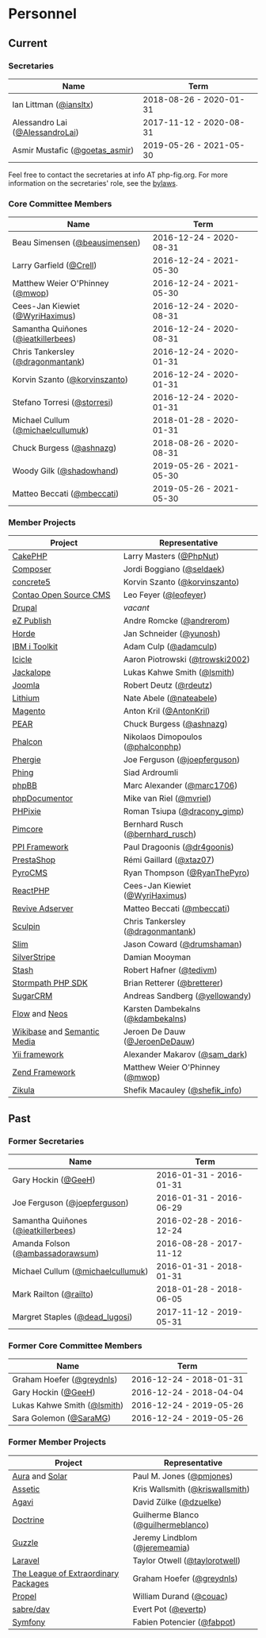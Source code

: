 # Personnel

## Current

### Secretaries

| Name                                  | Term                    |
|---------------------------------------|-------------------------|
| Ian Littman ([@iansltx])              | 2018-08-26 - 2020-01-31 |
| Alessandro Lai ([@AlessandroLai])     | 2017-11-12 - 2020-08-31 |
| Asmir Mustafic ([@goetas_asmir])      | 2019-05-26 - 2021-05-30 |

Feel free to contact the secretaries at info AT php-fig.org. For more information on the secretaries' role, see the [bylaws](https://www.php-fig.org/bylaws/mission-and-structure/#secretaries).


### Core Committee Members

| Name                                  | Term                    |
|---------------------------------------|-------------------------|
| Beau Simensen ([@beausimensen])       | 2016-12-24 - 2020-08-31 |
| Larry Garfield ([@Crell])             | 2016-12-24 - 2021-05-30 |
| Matthew Weier O'Phinney ([@mwop])     | 2016-12-24 - 2021-05-30 |
| Cees-Jan Kiewiet ([@WyriHaximus])     | 2016-12-24 - 2020-08-31 |
| Samantha Quiñones ([@ieatkillerbees]) | 2016-12-24 - 2020-08-31 |
| Chris Tankersley ([@dragonmantank])   | 2016-12-24 - 2020-01-31 |
| Korvin Szanto ([@korvinszanto])       | 2016-12-24 - 2020-01-31 |
| Stefano Torresi ([@storresi])         | 2016-12-24 - 2020-01-31 |
| Michael Cullum ([@michaelcullumuk])   | 2018-01-28 - 2020-01-31 |
| Chuck Burgess ([@ashnazg])            | 2018-08-26 - 2020-08-31 |
| Woody Gilk ([@shadowhand])            | 2019-05-26 - 2021-05-30 |
| Matteo Beccati ([@mbeccati])          | 2019-05-26 - 2021-05-30 |


### Member Projects

| Project                           | Representative                        |
|-----------------------------------|---------------------------------------|
| [CakePHP]                         | Larry Masters ([@PhpNut])             |
| [Composer]                        | Jordi Boggiano ([@seldaek])           |
| [concrete5]                       | Korvin Szanto ([@korvinszanto])       |
| [Contao Open Source CMS]          | Leo Feyer ([@leofeyer])               |
| [Drupal]                          | *vacant*                              |
| [eZ Publish]                      | Andre Romcke ([@andrerom])            |
| [Horde]                           | Jan Schneider ([@yunosh])             |
| [IBM i Toolkit]                   | Adam Culp ([@adamculp])               |
| [Icicle]                          | Aaron Piotrowski ([@trowski2002])     |
| [Jackalope]                       | Lukas Kahwe Smith ([@lsmith])         |
| [Joomla]                          | Robert Deutz ([@rdeutz])              |
| [Lithium]                         | Nate Abele ([@nateabele])             |
| [Magento]                         | Anton Kril ([@AntonKril])             |
| [PEAR]                            | Chuck Burgess ([@ashnazg])            |
| [Phalcon]                         | Nikolaos Dimopoulos ([@phalconphp])   |
| [Phergie]                         | Joe Ferguson ([@joepferguson])        |
| [Phing]                           | Siad Ardroumli          |
| [phpBB]                           | Marc Alexander ([@marc1706])          |
| [phpDocumentor]                   | Mike van Riel ([@mvriel])             |
| [PHPixie]                         | Roman Tsiupa ([@dracony_gimp])        |
| [Pimcore]                         | Bernhard Rusch ([@bernhard_rusch])    |
| [PPI Framework]                   | Paul Dragoonis ([@dr4goonis])         |
| [PrestaShop]                      | Rémi Gaillard ([@xtaz07])             |
| [PyroCMS]                         | Ryan Thompson ([@RyanThePyro])        |
| [ReactPHP]                        | Cees-Jan Kiewiet ([@WyriHaximus])     |
| [Revive Adserver]                 | Matteo Beccati ([@mbeccati])          |
| [Sculpin]                         | Chris Tankersley ([@dragonmantank])   |
| [Slim]                            | Jason Coward ([@drumshaman])          |
| [SilverStripe]                    | Damian Mooyman                        |
| [Stash]                           | Robert Hafner ([@tedivm])             |
| [Stormpath PHP SDK]               | Brian Retterer ([@bretterer])         |
| [SugarCRM]                        | Andreas Sandberg ([@yellowandy])      |
| [Flow] and [Neos]                 | Karsten Dambekalns ([@kdambekalns])   |
| [Wikibase] and [Semantic Media]   | Jeroen De Dauw ([@JeroenDeDauw])      |
| [Yii framework]                   | Alexander Makarov ([@sam_dark])       |
| [Zend Framework]                  | Matthew Weier O'Phinney ([@mwop])     |
| [Zikula]                          | Shefik Macauley ([@shefik_info])      |


## Past

### Former Secretaries

| Name                                  | Term                    |
|---------------------------------------|-------------------------|
| Gary Hockin ([@GeeH])                 | 2016-01-31 - 2016-01-31 |
| Joe Ferguson ([@joepferguson])        | 2016-01-31 - 2016-06-29 |
| Samantha Quiñones ([@ieatkillerbees]) | 2016-02-28 - 2016-12-24 |
| Amanda Folson ([@ambassadorawsum])    | 2016-08-28 - 2017-11-12 |
| Michael Cullum ([@michaelcullumuk])   | 2016-01-31 - 2018-01-31 |
| Mark Railton ([@railto])              | 2018-01-28 - 2018-06-05 |
| Margret Staples ([@dead_lugosi])      | 2017-11-12 - 2019-05-31 |


### Former Core Committee Members

| Name                                  | Term                    |
|---------------------------------------|-------------------------|
| Graham Hoefer ([@greydnls])           | 2016-12-24 - 2018-01-31 |
| Gary Hockin ([@GeeH])                 | 2016-12-24 - 2018-04-04 |
| Lukas Kahwe Smith ([@lsmith])         | 2016-12-24 - 2019-05-26 |
| Sara Golemon ([@SaraMG])              | 2016-12-24 - 2019-05-26 |


### Former Member Projects

| Project                                   | Representative                        |
|-------------------------------------------|---------------------------------------|
| [Aura] and [Solar]                        | Paul M. Jones ([@pmjones])            |
| [Assetic]                                 | Kris Wallsmith ([@kriswallsmith])     |
| [Agavi]                                   | David Zülke ([@dzuelke])              |
| [Doctrine]                                | Guilherme Blanco ([@guilhermeblanco]) |
| [Guzzle]                                  | Jeremy Lindblom ([@jeremeamia])       |
| [Laravel]                                 | Taylor Otwell ([@taylorotwell])       |
| [The League of Extraordinary Packages]    | Graham Hoefer ([@greydnls])           |
| [Propel]                                  | William Durand ([@couac])             |
| [sabre/dav]                               | Evert Pot ([@evertp])                 |
| [Symfony]                                 | Fabien Potencier ([@fabpot])          |	

[@adamculp]: https://twitter.com/adamculp
[@AlessandroLai]: https://twitter.com/AlessandroLai
[@ambassadorawsum]: https://twitter.com/ambassadorawsum
[@andrerom]: https://twitter.com/andrerom
[@AntonKril]: https://twitter.com/AntonKril
[@ashnazg]: https://twitter.com/ashnazg
[@beausimensen]: https://twitter.com/beausimensen
[@bernhard_rusch]: https://twitter.com/bernhard_rusch
[@bretterer]: https://twitter.com/bretterer
[@couac]: https://twitter.com/couac
[@Crell]: https://twitter.com/Crell
[@dead_lugosi]: https://twitter.com/dead_lugosi
[@dr4goonis]: https://twitter.com/dr4goonis
[@dracony_gimp]: https://twitter.com/dracony_gimp
[@dragonmantank]: https://twitter.com/dragonmantank
[@drumshaman]: https://twitter.com/drumshaman
[@dzuelke]: https://twitter.com/dzuelke
[@evertp]: https://twitter.com/evertp
[@fabpot]: https://twitter.com/fabpot
[@GeeH]: https://twitter.com/GeeH
[@goetas_asmir]: https://twitter.com/goetas_asmir
[@greydnls]: https://twitter.com/greydnls
[@guilhermeblanco]: https://twitter.com/guilhermeblanco
[@ieatkillerbees]: https://twitter.com/ieatkillerbees
[@jeremeamia]: https://twitter.com/jeremeamia
[@JeroenDeDauw]: https://twitter.com/JeroenDeDauw
[@joepferguson]: https://twitter.com/joepferguson
[@kdambekalns]: https://twitter.com/kdambekalns
[@korvinszanto]: https://twitter.com/korvinszanto
[@kriswallsmith]: https://twitter.com/kriswallsmith
[@iansltx]: https://twitter.com/iansltx
[@leofeyer]: https://twitter.com/leofeyer
[@lsmith]: https://twitter.com/lsmith
[@marc1706]: https://twitter.com/marc1706
[@mbeccati]: https://twitter.com/mbeccati
[@michaelcullumuk]: https://twitter.com/michaelcullumuk
[@michieltcs]: https://twitter.com/michieltcs
[@mvriel]: https://twitter.com/mvriel
[@mwop]: https://twitter.com/mwop
[@nateabele]: https://twitter.com/nateabele
[@phalconphp]: https://twitter.com/phalconphp
[@PhpNut]: https://twitter.com/PhpNut
[@pmjones]: https://twitter.com/pmjones
[@railto]: https://twitter.com/railto
[@rdeutz]: https://twitter.com/rdeutz
[@RyanThePyro]: https://twitter.com/RyanThePyro
[@sam_dark]: https://twitter.com/sam_dark
[@SaraMG]: https://twitter.com/SaraMG
[@seldaek]: https://twitter.com/seldaek
[@shadowhand]: https://twitter.com/shadowhand
[@shefik_info]: https://twitter.com/shefik_info
[@storresi]: https://twitter.com/storresi
[@taylorotwell]: https://twitter.com/taylorotwell
[@tedivm]: https://twitter.com/tedivm
[@trowski2002]: https://twitter.com/trowski2002
[@WyriHaximus]: https://twitter.com/WyriHaximus
[@xtaz07]: https://twitter.com/xtaz07
[@yellowandy]: https://twitter.com/yellowandy
[@yunosh]: https://twitter.com/yunosh

[Agavi]: http://www.agavi.org
[Assetic]: https://github.com/kriswallsmith/assetic
[Aura]: http://auraphp.github.com
[CakePHP]: http://cakephp.org
[Composer]: http://getcomposer.org
[concrete5]: http://www.concrete5.org
[Contao Open Source CMS]: https://contao.org
[Doctrine]: http://www.doctrine-project.org
[Drupal]: http://drupal.org
[eZ Publish]: http://ez.no
[Flow]: https://flow.neos.io/
[Guzzle]: http://guzzlephp.org
[Horde]: http://www.horde.org
[IBM i Toolkit]: https://github.com/zendtech/IbmiToolkit
[Icicle]: https://icicle.io
[Jackalope]: http://jackalope.github.com
[Joomla]: http://www.joomla.org
[Laravel]: http://laravel.com
[Lithium]: http://li3.me
[Magento]: http://magento.com
[Neos]: https://neos.io
[PEAR]: http://pear.php.net
[Phalcon]: http://www.phalconphp.com
[Phergie]: https://www.phergie.org
[Phing]: http://www.phing.info
[phpBB]: http://www.phpbb.com
[phpDocumentor]: http://www.phpdoc.org
[PHPixie]: http://phpixie.com
[Pimcore]: http://www.pimcore.org
[PPI Framework]: https://github.com/ppi
[PrestaShop]: http://www.prestashop.com
[Propel]: http://www.propelorm.org
[PyroCMS]: http://www.pyrocms.com
[ReactPHP]: http://reactphp.org
[Revive Adserver]: http://www.revive-adserver.com
[sabre/dav]: http://sabre.io
[Sculpin]: https://sculpin.io
[Semantic Media]: http://www.semantic-mediawiki.org
[SilverStripe]: http://www.silverstripe.org
[Slim]: http://www.slimframework.com
[Solar]: http://solarphp.com
[Stash]: http://www.tedivm.com/stash
[Stormpath PHP SDK]: http://www.stormpath.com
[SugarCRM]: http://developers.sugarcrm.com/wordpress
[Symfony]: http://www.symfony.com
[The League of Extraordinary Packages]: http://thephpleague.com
[Wikibase]: http://www.wikiba.se
[Yii framework]: http://www.yiiframework.com
[Zend Framework]: http://framework.zend.com
[Zikula]: https://github.com/zikula

